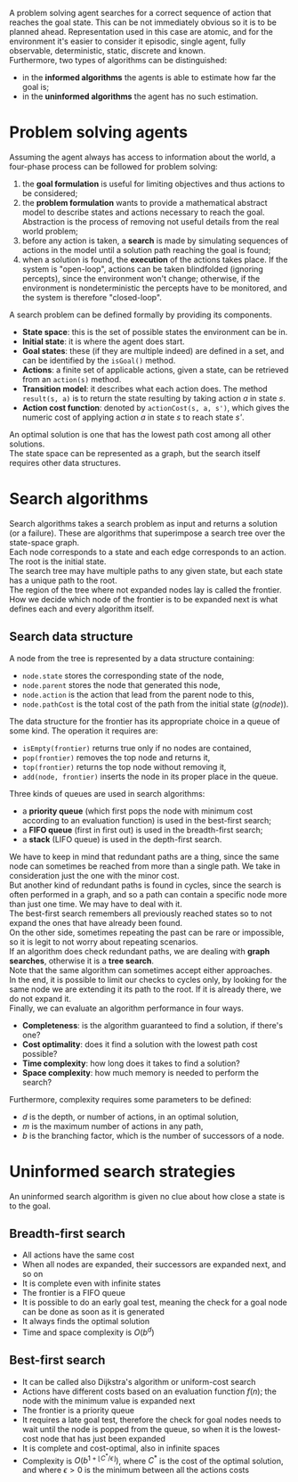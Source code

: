 A problem solving agent searches for a correct sequence of action that reaches the goal state. This can be not immediately obvious so it is to be planned ahead. Representation used in this case are atomic, and for the environment it's easier to consider it episodic, single agent, fully observable, deterministic, static, discrete and known.<br>
Furthermore, two types of algorithms can be distinguished:
- in the **informed algorithms** the agents is able to estimate how far the goal is;
- in the **uninformed algorithms** the agent has no such estimation.
# Problem solving agents
Assuming the agent always has access to information about the world, a four-phase process can be followed for problem solving:
1. the **goal formulation** is useful for limiting objectives and thus actions to be considered;
2. the **problem formulation** wants to provide a mathematical abstract model to describe states and actions necessary to reach the goal. Abstraction is the process of removing not useful details from the real world problem;
3. before any action is taken, a **search** is made by simulating sequences of actions in the model until a solution path reaching the goal is found;
4. when a solution is found, the **execution** of the actions takes place. If the system is "open-loop", actions can be taken blindfolded (ignoring percepts), since the environment won't change; otherwise, if the environment is nondeterministic the percepts have to be monitored, and the system is therefore "closed-loop".

A search problem can be defined formally by providing its components.
- **State space**: this is the set of possible states the environment can be in.
- **Initial state**: it is where the agent does start.
- **Goal states**: these (if they are multiple indeed) are defined in a set, and can be identified by the `isGoal()` method.
- **Actions**: a finite set of applicable actions, given a state, can be retrieved from an `action(s)` method.
- **Transition model**: it describes what each action does. The method `result(s, a)` is to return the state resulting by taking action *a* in state *s*.
- **Action cost function**: denoted by `actionCost(s, a, s')`, which gives the numeric cost of applying action *a* in state *s* to reach state *s'*.

An optimal solution is one that has the lowest path cost among all other solutions.<br>
The state space can be represented as a graph, but the search itself requires other data structures.
# Search algorithms
Search algorithms takes a search problem as input and returns a solution (or a failure). These are algorithms that superimpose a search tree over the state-space graph.<br>
Each node corresponds to a state and each edge corresponds to an action. The root is the initial state.<br>
The search tree may have multiple paths to any given state, but each state has a unique path to the root.<br>
The region of the tree where not expanded nodes lay is called the frontier. How we decide which node of the frontier is to be expanded next is what defines each and every algorithm itself.
## Search data structure
A node from the tree is represented by a data structure containing:
- `node.state` stores the corresponding state of the node,
- `node.parent` stores the node that generated this node,
- `node.action` is the action that lead from the parent node to this,
- `node.pathCost` is the total cost of the path from the initial state ($g(node)$).

The data structure for the frontier has its appropriate choice in a queue of some kind. The operation it requires are:
- `isEmpty(frontier)` returns true only if no nodes are contained,
- `pop(frontier)` removes the top node and returns it,
- `top(frontier)` returns the top node without removing it,
- `add(node, frontier)` inserts the node in its proper place in the queue.

Three kinds of queues are used in search algorithms:
- a **priority queue** (which first pops the node with minimum cost according to an evaluation function) is used in the best-first search;
- a **FIFO queue** (first in first out) is used in the breadth-first search;
- a **stack** (LIFO queue) is used in the depth-first search.

We have to keep in mind that redundant paths are a thing, since the same node can sometimes be reached from more than a single path. We take in consideration just the one with the minor cost.<br>
But another kind of redundant paths is found in cycles, since the search is often performed in a graph, and so a path can contain a specific node more than just one time. We may have to deal with it.<br>
The best-first search remembers all previously reached states so to not expand the ones that have already been found.<br>
On the other side, sometimes repeating the past can be rare or impossible, so it is legit to not worry about repeating scenarios.<br>
If an algorithm does check redundant paths, we are dealing with **graph searches**, otherwise it is a **tree search**.<br>
Note that the same algorithm can sometimes accept either approaches.<br>
In the end, it is possible to limit our checks to cycles only, by looking for the same node we are extending it its path to the root. If it is already there, we do not expand it.<br>
Finally, we can evaluate an algorithm performance in four ways.
- **Completeness**: is the algorithm guaranteed to find a solution, if there's one?
- **Cost optimality**: does it find a solution with the lowest path cost possible?
- **Time complexity**: how long does it takes to find a solution?
- **Space complexity**: how much memory is needed to perform the search?

Furthermore, complexity requires some parameters to be defined:
- *d* is the depth, or number of actions, in an optimal solution,
- *m* is the maximum number of actions in any path,
- *b* is the branching factor, which is the number of successors of a node.
# Uninformed search strategies
An uninformed search algorithm is given no clue about how close a state is to the goal.
## Breadth-first search
- All actions have the same cost
- When all nodes are expanded, their successors are expanded next, and so on
- It is complete even with infinite states
- The frontier is a FIFO queue
- It is possible to do an early goal test, meaning the check for a goal node can be done as soon as it is generated
- It always finds the optimal solution
- Time and space complexity is $O(b^d)$
## Best-first search
- It can be called also Dijkstra's algorithm or uniform-cost search
- Actions have different costs based on an evaluation function $f(n)$; the node with the minimum value is expanded next
- The frontier is a priority queue
- It requires a late goal test, therefore the check for goal nodes needs to wait until the node is popped from the queue, so when it is the lowest-cost node that has just been expanded
- It is complete and cost-optimal, also in infinite spaces
- Complexity is $O(b^{1 + \lfloor C^*/\epsilon \rfloor})$, where $C^*$ is the cost of the optimal solution, and where $\epsilon > 0$ is the minimum between all the actions costs